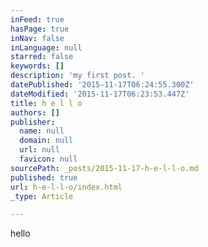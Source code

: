 ```yaml
---
inFeed: true
hasPage: true
inNav: false
inLanguage: null
starred: false
keywords: []
description: 'my first post. '
datePublished: '2015-11-17T06:24:55.300Z'
dateModified: '2015-11-17T06:23:53.447Z'
title: h e l l o
authors: []
publisher:
  name: null
  domain: null
  url: null
  favicon: null
sourcePath: _posts/2015-11-17-h-e-l-l-o.md
published: true
url: h-e-l-l-o/index.html
_type: Article

---
```

hello